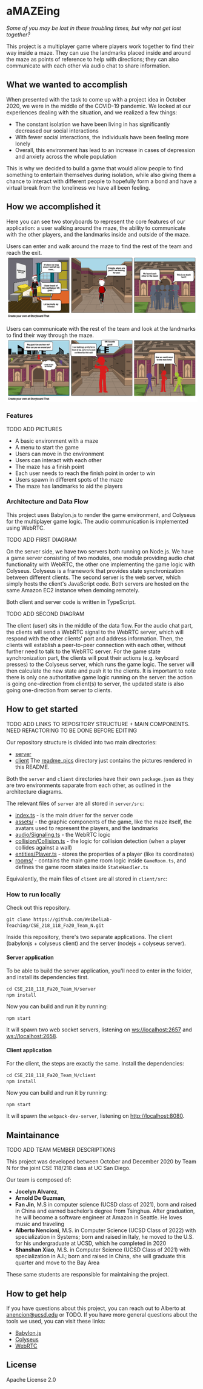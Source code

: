 # aMAZEing

*Some of you may be lost in these troubling times, but why not get lost together?*

This project is a multiplayer game where players work together to find their way inside a maze. They can use the landmarks placed inside and around the maze as points of reference to help with directions; they can also communicate with each other via audio chat to share information.

## What we wanted to accomplish

When presented with the task to come up with a project idea in October 2020, we were in the middle of the COVID-19 pandemic. We looked at our experiences dealing with the situation, and we realized a few things:

- The constant isolation we have been living in has significantly decreased our social interactions
- With fewer social interactions, the individuals have been feeling more lonely
- Overall, this environment has lead to an increase in cases of depression and anxiety across the whole population

This is why we decided to build a game that would allow people to find something to entertain themselves during isolation, while also giving them a chance to interact with different people to hopefully form a bond and have a virtual break from the loneliness we have all been feeling.

## How we accomplished it

Here you can see two storyboards to represent the core features of our application: a user walking around the maze, the ability to communicate with the other players, and the landmarks inside and outside of the maze.

Users can enter and walk around the maze to find the rest of the team and reach the exit.
![Storyboard 1](./readme_pics/storyboard1.png)

Users can communicate with the rest of the team and look at the landmarks to find their way through the maze.
![Storyboard 2](./readme_pics/storyboard2.png)

### Features

TODO ADD PICTURES

- A basic environment with a maze
- A menu to start the game
- Users can move in the environment
- Users can interact with each other
- The maze has a finish point
- Each user needs to reach the finish point in order to win
- Users spawn in different spots of the maze
- The maze has landmarks to aid the players

### Architecture and Data Flow

This project uses Babylon.js to render the game environment, and Colyseus for the multiplayer game logic. The audio communication is implemented using WebRTC.

TODO ADD FIRST DIAGRAM

On the server side, we have two servers both running on Node.js. We have a game server consisting of two modules, one module providing audio chat functionality with WebRTC, the other one implementing the game logic with Colyseus. Colyseus is a framework that provides state synchronization between different clients. The second server is the web server, which simply hosts the client's JavaScript code. Both servers are hosted on the same Amazon EC2 instance when demoing remotely.

Both client and server code is written in TypeScript.

TODO ADD SECOND DIAGRAM

The client (user) sits in the middle of the data flow. For the audio chat part, the clients will send a WebRTC signal to the WebRTC server, which will respond with the other clients' port and address information. Then, the clients will establish a peer-to-peer connection with each other, without further need to talk to the WebRTC server. For the game state synchronization part, the clients will post their actions (e.g. keyboard presses) to the Colyseus server, which runs the game logic. The server will then calculate the new state and push it to the clients. It is important to note there is only one authoritative game logic running on the server: the action is going one-direction from client(s) to server, the updated state is also going one-direction from server to clients.

## How to get started

TODO ADD LINKS TO REPOSITORY STRUCTURE + MAIN COMPONENTS. NEED REFACTORING TO BE DONE BEFORE EDITING

Our repository structure is divided into two main directories:
- [server](./server)
- [client](./client)
The [readme_pics](./readme_pics) directory just contains the pictures rendered in this README.

Both the `server` and `client` directories have their own `package.json` as they are two environments saparate from each other, as outlined in the architecture diagrams.

The relevant files of `server` are all stored in `server/src`:
- [index.ts](./server/src/index.ts) - is the main driver for the server code
- [assets/](./server/src/assets) - the graphic components of the game, like the maze itself, the avatars used to represent the players, and the landmarks
- [audio/Signaling.ts](./server/src/audio/Signaling.ts) - the WebRTC logic
- [collision/Collision.ts](./server/src/collision/Collision.ts) - the logic for collision detection (when a player collides against a wall)
- [entities/Player.ts](./server/src/entities/Player.ts) - stores the properties of a player (like its coordinates)
- [rooms/](./server/src/rooms/) - contains the main game room logic inside `GameRoom.ts`, and defines the game room states inside `StateHandler.ts`

Equivalently, the main files of `client` are all stored in `client/src`:


### How to run locally

Check out this repository.

```
git clone https://github.com/WeibelLab-Teaching/CSE_218_118_Fa20_Team_N.git
```

Inside this repository, there's two separate applications. The client (babylonjs + colyseus client) and the server (nodejs + colyseus server).

#### Server application

To be able to build the server application, you'll need to enter in the folder,
and install its dependencies first.

```
cd CSE_218_118_Fa20_Team_N/server
npm install
```

Now you can build and run it by running:

```
npm start
```

It will spawn two web socket servers, listening on [ws://localhost:2657](ws://localhost:2657) and [ws://localhost:2658](ws://localhost:2658).

#### Client application

For the client, the steps are exactly the same. Install the dependencies:

```
cd CSE_218_118_Fa20_Team_N/client
npm install
```

Now you can build and run it by running:

```
npm start
```

It will spawn the `webpack-dev-server`, listening on [http://localhost:8080](http://localhost:8080).

## Maintainance

TODO ADD TEAM MEMBER DESCRIPTIONS

This project was developed between October and December 2020 by Team N for the joint CSE 118/218 class at UC San Diego.

Our team is composed of:

- **Jocelyn Alvarez**,
- **Arnold De Guzman**,
- **Fan Jin**, M.S in computer science (UCSD class of 2021), born and raised in China and earned bachelor’s degree from Tsinghua. After graduation, he will become a software engineer at Amazon in Seattle. He loves music and traveling
- **Alberto Nencioni**, M.S. in Computer Science (UCSD Class of 2022) with specialization in Systems; born and raised in Italy, he moved to the U.S. for his undergraduate at UCSD, which he completed in 2020
- **Shanshan Xiao**, M.S. in Computer Science (UCSD Class of 2021) with specialization in A.I.; born and raised in China, she will graduate this quarter and move to  the Bay Area

These same students are responsible for maintaining the project.

## How to get help

If you have questions about this project, you can reach out to Alberto at anencion@ucsd.edu or TODO. If you have more general questions about the tools we used, you can visit these links:

- [Babylon.js](https://doc.babylonjs.com/)
- [Colyseus](https://docs.colyseus.io/)
- [WebRTC](https://webrtc.org/getting-started/overview)

## License

Apache License 2.0
